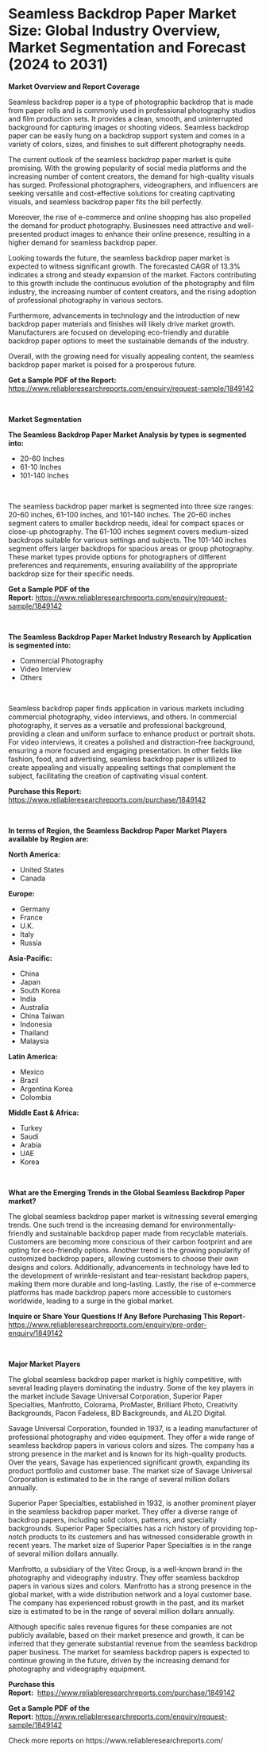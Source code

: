 <p><h1>Seamless Backdrop Paper Market Size: Global Industry Overview, Market Segmentation and Forecast (2024 to 2031)</h1></p><p><strong>Market Overview and Report Coverage</strong></p>
<p><p>Seamless backdrop paper is a type of photographic backdrop that is made from paper rolls and is commonly used in professional photography studios and film production sets. It provides a clean, smooth, and uninterrupted background for capturing images or shooting videos. Seamless backdrop paper can be easily hung on a backdrop support system and comes in a variety of colors, sizes, and finishes to suit different photography needs.</p><p>The current outlook of the seamless backdrop paper market is quite promising. With the growing popularity of social media platforms and the increasing number of content creators, the demand for high-quality visuals has surged. Professional photographers, videographers, and influencers are seeking versatile and cost-effective solutions for creating captivating visuals, and seamless backdrop paper fits the bill perfectly.</p><p>Moreover, the rise of e-commerce and online shopping has also propelled the demand for product photography. Businesses need attractive and well-presented product images to enhance their online presence, resulting in a higher demand for seamless backdrop paper.</p><p>Looking towards the future, the seamless backdrop paper market is expected to witness significant growth. The forecasted CAGR of 13.3% indicates a strong and steady expansion of the market. Factors contributing to this growth include the continuous evolution of the photography and film industry, the increasing number of content creators, and the rising adoption of professional photography in various sectors.</p><p>Furthermore, advancements in technology and the introduction of new backdrop paper materials and finishes will likely drive market growth. Manufacturers are focused on developing eco-friendly and durable backdrop paper options to meet the sustainable demands of the industry.</p><p>Overall, with the growing need for visually appealing content, the seamless backdrop paper market is poised for a prosperous future.</p></p>
<p><strong>Get a Sample PDF of the Report:</strong> <a href="https://www.reliableresearchreports.com/enquiry/request-sample/1849142">https://www.reliableresearchreports.com/enquiry/request-sample/1849142</a></p>
<p>&nbsp;</p>
<p><strong>Market Segmentation</strong></p>
<p><strong>The Seamless Backdrop Paper Market Analysis by types is segmented into:</strong></p>
<p><ul><li>20-60 Inches</li><li>61-10 Inches</li><li>101-140 Inches</li></ul></p>
<p>&nbsp;</p>
<p><p>The seamless backdrop paper market is segmented into three size ranges: 20-60 inches, 61-100 inches, and 101-140 inches. The 20-60 inches segment caters to smaller backdrop needs, ideal for compact spaces or close-up photography. The 61-100 inches segment covers medium-sized backdrops suitable for various settings and subjects. The 101-140 inches segment offers larger backdrops for spacious areas or group photography. These market types provide options for photographers of different preferences and requirements, ensuring availability of the appropriate backdrop size for their specific needs.</p></p>
<p><strong>Get a Sample PDF of the Report:</strong>&nbsp;<a href="https://www.reliableresearchreports.com/enquiry/request-sample/1849142">https://www.reliableresearchreports.com/enquiry/request-sample/1849142</a></p>
<p>&nbsp;</p>
<p><strong>The Seamless Backdrop Paper Market Industry Research by Application is segmented into:</strong></p>
<p><ul><li>Commercial Photography</li><li>Video Interview</li><li>Others</li></ul></p>
<p>&nbsp;</p>
<p><p>Seamless backdrop paper finds application in various markets including commercial photography, video interviews, and others. In commercial photography, it serves as a versatile and professional background, providing a clean and uniform surface to enhance product or portrait shots. For video interviews, it creates a polished and distraction-free background, ensuring a more focused and engaging presentation. In other fields like fashion, food, and advertising, seamless backdrop paper is utilized to create appealing and visually appealing settings that complement the subject, facilitating the creation of captivating visual content.</p></p>
<p><strong>Purchase this Report:</strong>&nbsp; <a href="https://www.reliableresearchreports.com/purchase/1849142">https://www.reliableresearchreports.com/purchase/1849142</a></p>
<p>&nbsp;</p>
<p><strong>In terms of Region, the Seamless Backdrop Paper Market Players available by Region are:</strong></p>
<p>
    <p> <strong> North America: </strong>
        <ul>
            <li>United States</li>
            <li>Canada</li>
        </ul>
        </p> 
    <p> <strong> Europe: </strong>
        <ul>
            <li>Germany</li>
            <li>France</li>
            <li>U.K.</li>
            <li>Italy</li>
            <li>Russia</li>
        </ul>
        </p> 
    <p> <strong> Asia-Pacific: </strong>
        <ul>
            <li>China</li>
            <li>Japan</li>
            <li>South Korea</li>
            <li>India</li>
            <li>Australia</li>
            <li>China Taiwan</li>
            <li>Indonesia</li>
            <li>Thailand</li>
            <li>Malaysia</li>
        </ul>
        </p> 
    <p> <strong> Latin America: </strong>
        <ul>
            <li>Mexico</li>
            <li>Brazil</li>
            <li>Argentina Korea</li>
            <li>Colombia</li>
        </ul>
        </p> 
    <p> <strong> Middle East & Africa: </strong>
        <ul>
            <li>Turkey</li>
            <li>Saudi</li>
            <li>Arabia</li>
            <li>UAE</li>
            <li>Korea</li>
        </ul>
    </p>
    </p>
<p>&nbsp;</p>
<p><strong>What are the Emerging Trends in the Global Seamless Backdrop Paper market?</strong></p>
<p><p>The global seamless backdrop paper market is witnessing several emerging trends. One such trend is the increasing demand for environmentally-friendly and sustainable backdrop paper made from recyclable materials. Customers are becoming more conscious of their carbon footprint and are opting for eco-friendly options. Another trend is the growing popularity of customized backdrop papers, allowing customers to choose their own designs and colors. Additionally, advancements in technology have led to the development of wrinkle-resistant and tear-resistant backdrop papers, making them more durable and long-lasting. Lastly, the rise of e-commerce platforms has made backdrop papers more accessible to customers worldwide, leading to a surge in the global market.</p></p>
<p><strong>Inquire or Share Your Questions If Any Before Purchasing This Report</strong>- <a href="https://www.reliableresearchreports.com/enquiry/pre-order-enquiry/1849142">https://www.reliableresearchreports.com/enquiry/pre-order-enquiry/1849142</a></p>
<p>&nbsp;</p>
<p><strong>Major Market Players</strong></p>
<p><p>The global seamless backdrop paper market is highly competitive, with several leading players dominating the industry. Some of the key players in the market include Savage Universal Corporation, Superior Paper Specialties, Manfrotto, Colorama, ProMaster, Brilliant Photo, Creativity Backgrounds, Pacon Fadeless, BD Backgrounds, and ALZO Digital. </p><p>Savage Universal Corporation, founded in 1937, is a leading manufacturer of professional photography and video equipment. They offer a wide range of seamless backdrop papers in various colors and sizes. The company has a strong presence in the market and is known for its high-quality products. Over the years, Savage has experienced significant growth, expanding its product portfolio and customer base. The market size of Savage Universal Corporation is estimated to be in the range of several million dollars annually.</p><p>Superior Paper Specialties, established in 1932, is another prominent player in the seamless backdrop paper market. They offer a diverse range of backdrop papers, including solid colors, patterns, and specialty backgrounds. Superior Paper Specialties has a rich history of providing top-notch products to its customers and has witnessed considerable growth in recent years. The market size of Superior Paper Specialties is in the range of several million dollars annually.</p><p>Manfrotto, a subsidiary of the Vitec Group, is a well-known brand in the photography and videography industry. They offer seamless backdrop papers in various sizes and colors. Manfrotto has a strong presence in the global market, with a wide distribution network and a loyal customer base. The company has experienced robust growth in the past, and its market size is estimated to be in the range of several million dollars annually.</p><p>Although specific sales revenue figures for these companies are not publicly available, based on their market presence and growth, it can be inferred that they generate substantial revenue from the seamless backdrop paper business. The market for seamless backdrop papers is expected to continue growing in the future, driven by the increasing demand for photography and videography equipment.</p></p>
<p><strong>Purchase this Report:</strong>&nbsp;&nbsp;<a href="https://www.reliableresearchreports.com/purchase/1849142">https://www.reliableresearchreports.com/purchase/1849142</a></p>
<p></p>
<p><strong>Get a Sample PDF of the Report:</strong>&nbsp;<a href="https://www.reliableresearchreports.com/enquiry/request-sample/1849142">https://www.reliableresearchreports.com/enquiry/request-sample/1849142</a></p>
<p>Check more reports on https://www.reliableresearchreports.com/</p>
